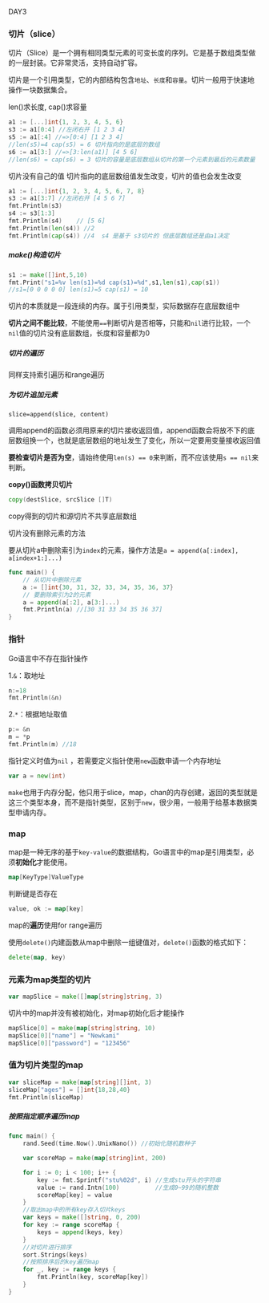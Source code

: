 DAY3

### 切片（slice）

切片（Slice）是一个拥有相同类型元素的可变长度的序列。它是基于数组类型做的一层封装。它非常灵活，支持自动扩容。

切片是一个引用类型，它的内部结构包含`地址`、`长度`和`容量`。切片一般用于快速地操作一块数据集合。

len()求长度, cap()求容量

```go
a1 := [...]int{1, 2, 3, 4, 5, 6}
s3 := a1[0:4] //左闭右开 [1 2 3 4]
s5 := a1[:4] //=>[0:4] [1 2 3 4]
//len(s5)=4 cap(s5) = 6 切片指向的是底层的数组
s6 := a1[3:] //=>[3:len(a1)] [4 5 6]
//len(s6) = cap(s6) = 3 切片的容量是底层数组从切片的第一个元素到最后的元素数量
```

切片没有自己的值 切片指向的底层数组值发生改变，切片的值也会发生改变

```go
a1 := [...]int{1, 2, 3, 4, 5, 6, 7, 8}
s3 := a1[3:7] //左闭右开 [4 5 6 7]
fmt.Println(s3)
s4 := s3[1:3]
fmt.Println(s4)    // [5 6]
fmt.Println(len(s4)) //2
fmt.Println(cap(s4)) //4  s4 是基于 s3切片的 但底层数组还是由a1决定
```

##### make()构造切片

```go
s1 := make([]int,5,10)
fmt.Print("s1=%v len(s1)=%d cap(s1)=%d",s1,len(s1),cap(s1)) 
//s1=[0 0 0 0 0] len(s1)=5 cap(s1) = 10
```

切片的本质就是一段连续的内存。属于引用类型，实际数据存在底层数组中

**切片之间不能比较**，不能使用`==`判断切片是否相等，只能和`nil`进行比较，一个`nil`值的切片没有底层数组，长度和容量都为0

##### 切片的遍历 

同样支持索引遍历和range遍历

##### 为切片追加元素

`slice=append(slice, content)`

调用append的函数必须用原来的切片接收返回值，append函数会将放不下的底层数组换一个，也就是底层数组的地址发生了变化，所以一定要用变量接收返回值

**要检查切片是否为空**，请始终使用`len(s) == 0`来判断，而不应该使用`s == nil`来判断。

**copy()函数拷贝切片**

```go
copy(destSlice, srcSlice []T)
```

copy得到的切片和源切片不共享底层数组

切片没有删除元素的方法

要从切片a中删除索引为`index`的元素，操作方法是`a = append(a[:index], a[index+1:]...)`

```go
func main() {
	// 从切片中删除元素
	a := []int{30, 31, 32, 33, 34, 35, 36, 37}
	// 要删除索引为2的元素
	a = append(a[:2], a[3:]...)
	fmt.Println(a) //[30 31 33 34 35 36 37]
}
```

### 指针

Go语言中不存在指针操作

1.`&`：取地址

```go
n:=18
fmt.Println(&n)
```

2.`*`：根据地址取值

```go
p:= &n
m = *p
fmt.Println(m) //18
```

指针定义时值为`nil` ，若需要定义指针使用`new`函数申请一个内存地址

```go
var a = new(int)
```

`make`也用于内存分配，他只用于slice，map，chan的内存创建，返回的类型就是这三个类型本身，而不是指针类型，区别于`new`，很少用，一般用于给基本数据类型申请内存。

### map

map是一种无序的基于`key-value`的数据结构，Go语言中的map是引用类型，必须**初始化**才能使用。

```go
map[KeyType]ValueType
```

判断键是否存在

```go
value, ok := map[key]
```

map的**遍历**使用for range遍历

使用`delete()`内建函数从map中删除一组键值对，`delete()`函数的格式如下：

```go
delete(map, key)
```

### 元素为map类型的切片

```go
var mapSlice = make([]map[string]string, 3)
```

切片中的map并没有被初始化，对map初始化后才能操作

```go
mapSlice[0] = make(map[string]string, 10)
mapSlice[0]["name"] = "Newkami"
mapSlice[0]["password"] = "123456"
```

### 值为切片类型的map

```go
var sliceMap = make(map[string][]int, 3)
sliceMap["ages"] = []int{18,28,40}
fmt.Println(sliceMap)
```

##### 按照指定顺序遍历map

```go
func main() {
	rand.Seed(time.Now().UnixNano()) //初始化随机数种子

	var scoreMap = make(map[string]int, 200)

	for i := 0; i < 100; i++ {
		key := fmt.Sprintf("stu%02d", i) //生成stu开头的字符串
		value := rand.Intn(100)          //生成0~99的随机整数
		scoreMap[key] = value
	}
	//取出map中的所有key存入切片keys
	var keys = make([]string, 0, 200)
	for key := range scoreMap {
		keys = append(keys, key)
	}
	//对切片进行排序
	sort.Strings(keys)
	//按照排序后的key遍历map
	for _, key := range keys {
		fmt.Println(key, scoreMap[key])
	}
}
```